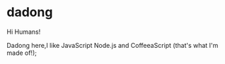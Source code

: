 # dadong

Hi Humans!

Dadong here,I like JavaScript Node.js and CoffeeaScript (that's what I'm made of!);
